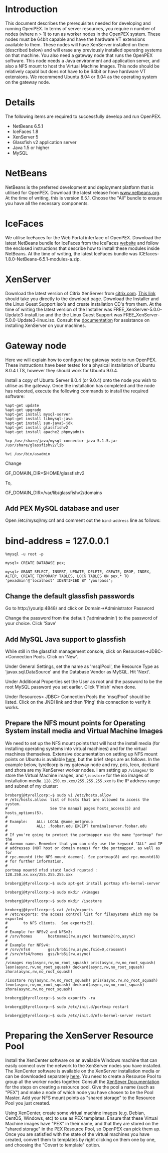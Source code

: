 # Introduction #

This document describes the prerequisites needed for developing and running OpenPEX. In terms of server resources, you require n number of nodes (where n > 1) to run as worker nodes in the OpenPEX system. These nodes must be 64bit capable and have the hardware VT extensions available to them. These nodes will have XenServer installed on them (described below) and will erase any previously installed operating systems on that machine. You also need a gateway node that runs the OpenPEX software. This node needs a Java environment and application server, and also a NFS mount to host the Virtual Machine Images. This node should be relatively capabl but does not have to be 64bit or have hardware VT extensions. We recommend Ubuntu 8.04 or 9.04 as the operating system on the gateway node.


# Details #

The following items are required to successfully develop and run OpenPEX.
  * NetBeans 6.5.1
  * IceFaces 1.8
  * XenServer 5
  * Glassfish v2 application server
  * Java 1.5 or higher
  * MySQL

# NetBeans #
NetBeans is the preferred development and deployment platform that is utilised for OpenPEX. Download the latest release from <a href='www.netbeans.org'>www.netbeans.org</a>. At the time of writing, this is version 6.5.1. Choose the "All" bundle to ensure you have all the necessary components.

# IceFaces #
We utilise IceFaces for the Web Portal inferface of OpenPEX. Download the latest NetBeans bundle for IceFaces from the IceFaces <a href='http://www.icefaces.org/main/downloads/os-downloads.iface'>website</a> and follow the enclosed instructions that describe how to install these modules inside NetBeans. At the time of writing, the latest IceFaces bundle was ICEfaces-1.8.0-NetBeans-6.5.1-modules-a.zip.

# XenServer #
Download the latest version of Citrix XenServer from <a href='http://www.citrix.com'>citrix.com</a>. <a href='http://www.citrix.com/lang/English/lp/lp_1688615.asp'>This link</a> should take you directly to the download page. Download the Installer and the Linux Guest Support iso's and create installation CD's from them. At the time of writing the latest version of the Installer was FREE\_XenServer-5.0.0-Update3-install.iso and the the Linux Guest Support was FREE\_XenServer-5.0.0-Update3-linux.iso. Consult the <a href='http://www.citrix.com/xenserver_documentation_free'>documentation</a> for assistance on installing XenServer on your machines.

# Gateway node #
Here we will explain how to configure the gateway node to run OpenPEX. These instructions have been tested for a physical installation of Ubuntu 8.0.4 LTS, however they should work for Ubuntu 9.0.4.

Install a copy of Ubuntu Server 8.0.4 (or 9.0.4) onto the node you wish to utilise as the gateway. Once the installation has completed and the node has rebooted, execute the following commands to install the required software:

```
%apt-get update
%apt-get upgrade
%apt-get install mysql-server
%apt-get install libmysql-java
%apt-get install sun-java5-jdk
%apt-get install glassfishv2
%apt-get install apache2 phpmyadmin
```

`%cp /usr/share/java/mysql-connector-java-5.1.5.jar /usr/share/glassfishv2/lib`


`%vi /usr/bin/asadmin`

Change

GF\_DOMAIN\_DIR=$HOME/glassfishv2

To,

GF\_DOMAIN\_DIR=/var/lib/glassfishv2/domains

## Add PEX MySQL database and user ##

Open /etc/mysql/my.cnf and comment out the `bind-address` line as follows:

# bind-address          = 127.0.0.1

`%mysql -u root -p`

`mysql> CREATE DATABASE pex;`

`mysql> GRANT SELECT, INSERT, UPDATE, DELETE, CREATE, DROP, INDEX, ALTER, CREATE TEMPORARY TABLES, LOCK TABLES ON pex.* TO 'pexadmin'@'localhost' IDENTIFIED BY 'yourpass';`

## Change the default glassfish passwords ##

Go to http://yourip:4848/ and click on Domain->Administrator Password

Change the password from the default ('adminadmin') to the password of your choice. Click 'Save'

## Add MySQL Java support to glassfish ##
While still in the glassfish management console, click on Resources->JDBC->Connection Pools. Click on 'New'.

Under General Settings, set the name as 'msqlPool', the Resource Type as 'javax.sql.DataSource' and the Database Vendor as MySQL. Hit 'Next'.

Under Additional Properties set the User as root and the password to be the root MySQL password you set earlier. Click 'Finish' when done.

Under Resources> JDBC> Connection Pools the 'msqlPool' should be listed. Click on the JNDI link and then 'Ping' this connection to verify it works.

## Prepare the NFS mount points for Operating System install media and Virtual Machine Images ##

We need to set up the NFS mount points that will host the install media (for installing operating systems into virtual machines) and for the virtual machines themselves. Extensive documentation on setting up NFS mount points on Ubuntu is available [here](https://help.ubuntu.com/community/SettingUpNFSHowTo), but the brief steps are as follows. In the example below, tyrellcorp is my gateway node and roy, pris, leon, deckard and zhora are my XenServer worker nodes. I am setting up `/vimages/` to store the Virtual Machine images, and `\isostore` for the iso images of installation media. `128.250.xx.xxx/255.255.255.xxx` is the IP address range and subnet of my cluster:

```
brobergj@tyrellcorp:~$ sudo vi /etc/hosts.allow 
# /etc/hosts.allow: list of hosts that are allowed to access the system.
#                   See the manual pages hosts_access(5) and hosts_options(5).
#
# Example:    ALL: LOCAL @some_netgroup
#             ALL: .foobar.edu EXCEPT terminalserver.foobar.edu
#
# If you're going to protect the portmapper use the name "portmap" for the
# daemon name. Remember that you can only use the keyword "ALL" and IP
# addresses (NOT host or domain names) for the portmapper, as well as for
# rpc.mountd (the NFS mount daemon). See portmap(8) and rpc.mountd(8)
# for further information.
#
portmap mountd nfsd statd lockd rquotad : 128.250.xx.xxx/255.255.255.xxx

brobergj@tyrellcorp:~$ sudo apt-get install portmap nfs-kernel-server

brobergj@tyrellcorp:~$ sudo mkdir /vimages

brobergj@tyrellcorp:~$ sudo mkdir /isostore

brobergj@tyrellcorp:~$ cat /etc/exports 
# /etc/exports: the access control list for filesystems which may be exported
#		to NFS clients.  See exports(5).
#
# Example for NFSv2 and NFSv3:
# /srv/homes       hostname1(rw,async) hostname2(ro,async)
#
# Example for NFSv4:
# /srv/nfs4        gss/krb5i(rw,async,fsid=0,crossmnt)
# /srv/nfs4/homes  gss/krb5i(rw,async)
#
/vimages roy(async,rw,no_root_squash) pris(async,rw,no_root_squash) leon(async,rw,no_root_squash) deckard(async,rw,no_root_squash) zhora(async,rw,no_root_squash)

/isostore roy(async,rw,no_root_squash) pris(async,rw,no_root_squash) leon(async,rw,no_root_squash) deckard(async,rw,no_root_squash) zhora(async,rw,no_root_squash)

brobergj@tyrellcorp:~$ sudo exportfs -ra

brobergj@tyrellcorp:~$ sudo /etc/init.d/portmap restart

brobergj@tyrellcorp:~$ sudo /etc/init.d/nfs-kernel-server restart
```


# Preparing the XenServer Resource Pool #

Install the XenCenter software on an available Windows machine that can easily connect over the network to the XenServer nodes you have installed. The XenCenter software is available on the XenServer installation media or can be downloaded separately [here](http://www.citrix.com/lang/English/lp/lp_1688615.asp). You need to create a Resource Pool to group all the worker nodes together. Consult the [XenSever Documentation](http://docs.xensource.com/XenServer/5.0.0/1.0/en_gb/) for the steps on creating a resource pool. Give the pool a name (such as "PEX") and make a node of which node you have chosen to be the Pool Master. Add your NFS mount points as "shared storage" to the Resource Pool you just created.

Using XenCenter, create some virtual machine images (e.g. Debian, CentOS, Windows, etc) to use as PEX templates. Ensure that these Virtual Machine images have "PEX" in their name, and that they are stored on the "shared storage" in the PEX Resource Pool, so OpenPEX can pick them up. Once you are satisfied with the state of the virtual machines you have created, convert them to templates by right clicking on them one by one, and choosing the "Covert to template" option.